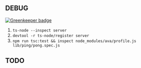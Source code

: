 DEBUG
---

[![Greenkeeper badge](https://badges.greenkeeper.io/unlight/koa-boilerplate.svg)](https://greenkeeper.io/)
1. `ts-node --inspect server`
2. `devtool -r ts-node/register server`
3. `npm run tsc:test && inspect node_modules/ava/profile.js lib/ping/pong.spec.js`

TODO
---